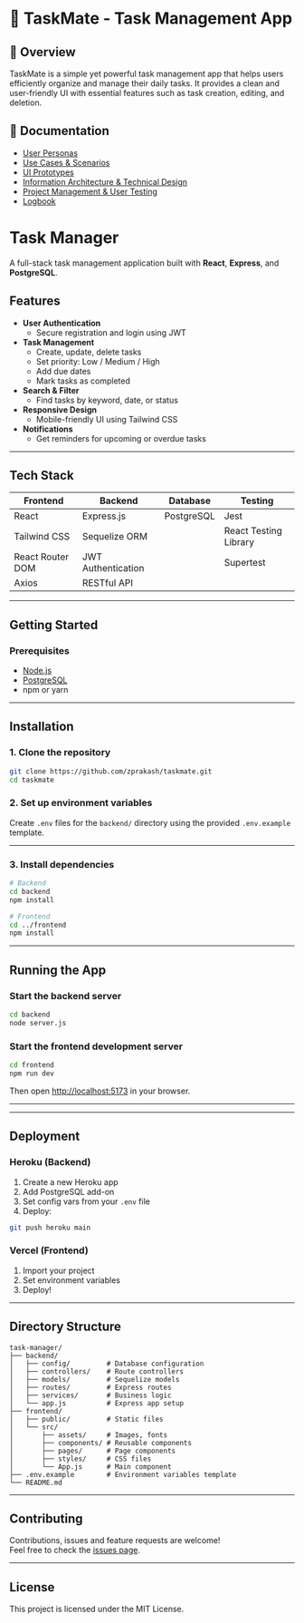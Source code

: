 # 📝 TaskMate - Task Management App

## 📌 Overview
TaskMate is a simple yet powerful task management app that helps users efficiently organize and manage their daily tasks. It provides a clean and user-friendly UI with essential features such as task creation, editing, and deletion.

## 📂 Documentation
- [User Personas](docs/userPersonas.md)
- [Use Cases & Scenarios](docs/useCases.md)
- [UI Prototypes](docs/uiPrototypes.md)
- [Information Architecture & Technical Design](docs/architectureDesign.md)
- [Project Management & User Testing](docs/projectManagement.md)
- [Logbook](docs/logbook.md)

# Task Manager 

A full-stack task management application built with **React**, **Express**, and **PostgreSQL**.

##  Features

- **User Authentication**
  - Secure registration and login using JWT
- **Task Management**
  - Create, update, delete tasks
  - Set priority: Low / Medium / High
  - Add due dates
  - Mark tasks as completed
- **Search & Filter**
  - Find tasks by keyword, date, or status
- **Responsive Design**
  - Mobile-friendly UI using Tailwind CSS
- **Notifications**
  - Get reminders for upcoming or overdue tasks

---

##  Tech Stack

| Frontend               | Backend               | Database      | Testing                |
|------------------------|------------------------|---------------|------------------------|
| React                  | Express.js             | PostgreSQL    | Jest                   |
| Tailwind CSS           | Sequelize ORM          |               | React Testing Library  |
| React Router DOM       | JWT Authentication     |               | Supertest              |
| Axios                  | RESTful API            |               |                        |

---

##  Getting Started

###  Prerequisites

- [Node.js](https://nodejs.org/) 
- [PostgreSQL](https://www.postgresql.org/) 
- npm or yarn

---

##  Installation

### 1. Clone the repository

```bash
git clone https://github.com/zprakash/taskmate.git
cd taskmate
```

### 2. Set up environment variables

Create `.env` files for  the `backend/`  directory using the provided `.env.example` template.

---

### 3. Install dependencies

```bash
# Backend
cd backend
npm install

# Frontend
cd ../frontend
npm install
```

---


## Running the App

### Start the backend server

```bash
cd backend
node server.js
```

### Start the frontend development server

```bash
cd frontend
npm run dev
```

Then open [http://localhost:5173](http://localhost:5173) in your browser.

---


---

##  Deployment

### Heroku (Backend)

1. Create a new Heroku app
2. Add PostgreSQL add-on
3. Set config vars from your `.env` file
4. Deploy:

```bash
git push heroku main
```

### Vercel (Frontend)

1. Import your project
2. Set environment variables
3. Deploy!

---

##  Directory Structure

```
task-manager/
├── backend/
│   ├── config/         # Database configuration
│   ├── controllers/    # Route controllers
│   ├── models/         # Sequelize models
│   ├── routes/         # Express routes
│   ├── services/       # Business logic
│   └── app.js          # Express app setup
├── frontend/
│   ├── public/         # Static files
│   └── src/
│       ├── assets/     # Images, fonts
│       ├── components/ # Reusable components
│       ├── pages/      # Page components
│       ├── styles/     # CSS files
│       └── App.js      # Main component
├── .env.example        # Environment variables template
└── README.md
```

---

##  Contributing

Contributions, issues and feature requests are welcome!  
Feel free to check the [issues page](https://github.com/zprakash/taskmate/issues).

---

##  License

This project is licensed under the MIT License.
